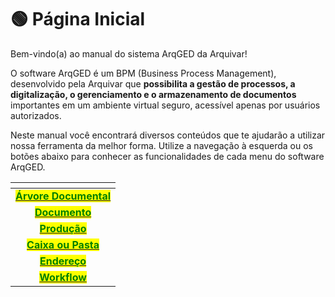 # 🟢 Página Inicial

Bem-vindo(a) ao manual do sistema ArqGED da Arquivar!

O software ArqGED é um BPM (Business Process Management), desenvolvido pela Arquivar que **possibilita a gestão de processos, a digitalização, o gerenciamento e o armazenamento de documentos** importantes em um ambiente virtual seguro, acessível apenas por usuários autorizados.

Neste manual você encontrará diversos conteúdos que te ajudarão a utilizar nossa ferramenta da melhor forma. Utilize a navegação à esquerda ou os botões abaixo para conhecer as funcionalidades de cada menu do software ArqGED.

<table data-view="cards"><thead><tr><th align="center"></th></tr></thead><tbody><tr><td align="center"><a href="arvore-documental/"><mark style="color:green;"><strong>Árvore Documental</strong></mark></a></td></tr><tr><td align="center"><a href="documento/"><mark style="color:green;"><strong>Documento</strong></mark></a></td></tr><tr><td align="center"><a href="producao/"><mark style="color:green;"><strong>Produção</strong></mark></a></td></tr><tr><td align="center"><a href="caixa-ou-pasta/"><mark style="color:green;"><strong>Caixa ou Pasta</strong></mark></a></td></tr><tr><td align="center"><a href="endereco/"><mark style="color:green;"><strong>Endereço</strong></mark></a></td></tr><tr><td align="center"><a href="workflow/"><mark style="color:green;"><strong>Workflow</strong></mark></a></td></tr></tbody></table>

